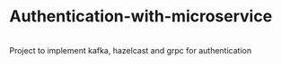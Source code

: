# Authentication-with-microservice
<br>Project to implement kafka, hazelcast and grpc for authentication
